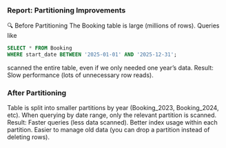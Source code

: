 ### Report: Partitioning Improvements
🔍 Before Partitioning
The Booking table is large (millions of rows).
Queries like
```sql
SELECT * FROM Booking 
WHERE start_date BETWEEN '2025-01-01' AND '2025-12-31';
```
scanned the entire table, even if we only needed one year’s data.
Result: Slow performance (lots of unnecessary row reads).

### After Partitioning
Table is split into smaller partitions by year (Booking_2023, Booking_2024, etc).
When querying by date range, only the relevant partition is scanned.
Result:
Faster queries (less data scanned).
Better index usage within each partition.
Easier to manage old data (you can drop a partition instead of deleting rows).